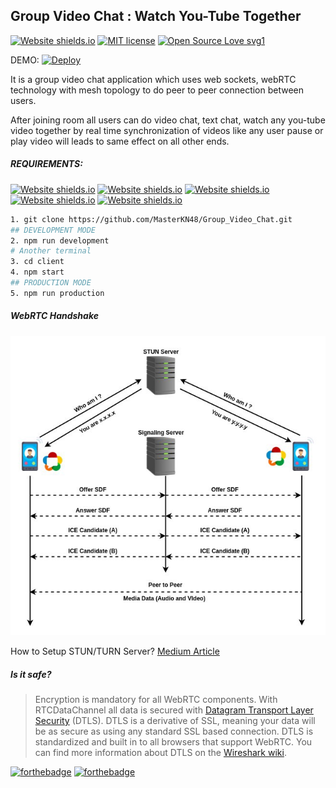 ## 					Group Video Chat : Watch You-Tube Together 

[![Website shields.io](https://img.shields.io/badge/Version-0.9-GREEN)](https://vch1.herokuapp.com) [![MIT license](https://img.shields.io/badge/License-MIT-blue.svg)](https://lbesson.mit-license.org/) [![Open Source Love svg1](https://badges.frapsoft.com/os/v1/open-source.svg?v=103)](https://github.com/ellerbrock/open-source-badges/)

DEMO: [![Deploy](https://www.herokucdn.com/deploy/button.svg)](https://vch1.herokuapp.com)

It is a group video chat application which uses web sockets, webRTC technology with mesh topology to do peer to  peer connection between users.	

After joining room all users can do video chat, text chat, watch any you-tube video together by real time synchronization of videos like any user pause or play video will leads to same effect on all other ends.

##### REQUIREMENTS:

[![Website shields.io](https://img.shields.io/badge/Node.js->=10.0.2-BLUE)](https://nodejs.org/en/) [![Website shields.io](https://img.shields.io/badge/NPM->=6.0.2-INDIGO)](https://www.npmjs.com/) [![Website shields.io](https://img.shields.io/badge/React.js->=16.0.0-SKYBLUE)](https://reactjs.org/) [![Website shields.io](https://img.shields.io/badge/Socket.io->=2.0.0-YELLOW)](https://socket.io/)  [![Website shields.io](https://img.shields.io/badge/-WEBRTC-RED)](https://webrtc.org/)

```bash
1. git clone https://github.com/MasterKN48/Group_Video_Chat.git
## DEVELOPMENT MODE
2. npm run development
# Another terminal
3. cd client
4. npm start
## PRODUCTION MODE
5. npm run production
```

##### WebRTC Handshake

<img src="/images/webRTC_handshake.jpeg" alt="webRTC_handshake" style="zoom:80%;" />

How to Setup STUN/TURN Server? [Medium Article](https://medium.com/av-transcode/what-is-webrtc-and-how-to-setup-stun-turn-server-for-webrtc-communication-63314728b9d0)

##### Is it safe?

> Encryption is mandatory for all WebRTC components. With RTCDataChannel all data is secured with [Datagram Transport Layer Security](https://en.wikipedia.org/wiki/Datagram_Transport_Layer_Security) (DTLS). DTLS is a derivative of SSL, meaning your data will be as secure as using any standard SSL based connection. DTLS is standardized and built in to all browsers that support WebRTC. You can find more information about DTLS on the [Wireshark wiki](http://wiki.wireshark.org/DTLS).



[![forthebadge](https://forthebadge.com/images/badges/built-with-love.svg)](https://masterkn.codes) [![forthebadge](https://forthebadge.com/images/badges/made-with-javascript.svg)](https://forthebadge.com)